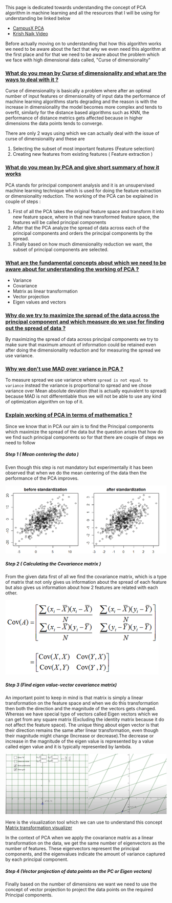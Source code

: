 This page is dedicated towards understanding the concept of PCA algorithm in machine learning and all the resources that I will be using for understanding be linked below

- [CampusX PCA](https://www.youtube.com/watch?v=iRbsBi5W0-c&pp=ygUXUENBIGluIG1hY2hpbmUgbGVhcm5pbmc%3D)
- [Krish Naik Video](https://www.youtube.com/watch?v=H99JRtDDnvk&pp=ygUXUENBIGluIG1hY2hpbmUgbGVhcm5pbmc%3D)

Before actually moving on to understanding that how this algorithm works we need to be aware about the fact that why we even need this algorithm at the first place and for that we need to be aware about the problem which we face with high dimensional data called, "Curse of dimensionality"

### [What do you mean by Curse of dimensionality and what are the ways to deal with it ?](#)

Curse of dimensionality is basically a problem where after an optimal number of input features or dimensionality of input data the performance of machine learning algorithms starts degrading and the reason is with the increase in dimensionality the model becomes more complex and tends to overfit, similarly for the distance based algorithms such as KNN, the performance of distance metrics gets affected because in higher dimensions the data points tends to converge.

There are only 2 ways using which we can actually deal with the issue of curse of dimensionality and these are 

1. Selecting the subset of most important features (Feature selection)
2. Creating new features from existing features ( Feature extraction )

### [What do you mean by PCA and give short summary of how it works](#) 

PCA stands for principal component analysis and it is an unsupervised machine learning technique which is used for doing the feature extraction or dimensionality reduction. The working of the PCA can be explained in couple of steps :

1. First of all the PCA takes the original feature space and transform it into new feature space, where in that new transformed feature space, the features will be called principal components
2. After that the PCA analyze the spread of data across each of the principal components and orders the principal components by the spread.
3. Finally based on how much dimensionality reduction we want, the subset of principal components are selected.


### [What are the fundamental concepts about which we need to be aware about for understanding the working of PCA ?](#) 

- Variance
- Covariance
- Matrix as linear transformation
- Vector projection
- Eigen values and vectors


### [Why do we try to maximize the spread of the data across the principal component and which measure do we use for finding out the spread of data ?](#) 

By maximizing the spread of data across principal components we try to make sure that maximum amount of information could be retained even after doing the dimensionality reduction and for measuring the spread we use variance.

### [Why we don't use MAD over variance in PCA ?](#) 

To measure spread we use variance where `spread is not equal to variance` instead the variance is proportional to spread and we chose variance over Mean absolute deviation (that is actually equivalent to spread) because MAD is not differentiable thus we will not be able to use any kind of optimization algorithm on top of it.


### [Explain working of PCA in terms of mathematics ? ](#)

Since we know that in PCA our aim is to find the Principal components which maximize the spread of the data but the question arises that how do we find such principal components so for that there are couple of steps we need to follow

##### Step 1 ( Mean centering the data )

Even though this step is not mandatory but experimentally it has been observed that when we do the mean centering of the data then the performance of the PCA improves.

![Unsupervised Learning/Images/Mean Centering.png](https://github.com/yuvraaj2002/AI-Notes/blob/master/Unsupervised%20Learning/Images/Mean%20Centering.png)

##### Step 2 ( Calculating the Covariance matrix )

From the given data first of all we find the covariance matrix, which is a type of matrix that not only gives us information about the spread of each feature but also gives us information about how 2 features are related with each other.

![Unsupervised Learning/Images/Covariance_Matrix.png](https://github.com/yuvraaj2002/AI-Notes/blob/master/Unsupervised%20Learning/Images/Covariance_Matrix.png)

##### Step 3 (Find eigen value-vector covariance matrix)

An important point to keep in mind is that matrix is simply a linear transformation on the feature space and when we do this transformation then both the direction and the magnitude of the vectors gets changed. Whereas we have special type of vectors called Eigen vectors which we can get from any square matrix (Excluding the identity matrix because it do not affect the feature space). The unique thing about eigen vector is that their direction remains the same after linear transformation, even though their magnitude might change (Increase or decrease).The decrease or increase in the magnitude of the eigen value is represented by a value called eigen value and it is typically represented by lambda.

![Matrix Linear transformation.png](https://github.com/yuvraaj2002/AI-Notes/blob/master/Unsupervised%20Learning/Images/Matrix%20Linear%20transformation.png)

Here is the visualization tool which we can use to understand this concept [Matrix transformation visualizer](https://www.geogebra.org/m/YCZa8TAH)

In the context of PCA when we apply the covariance matrix as a linear transformation on the data, we get the same number of eigenvectors as the number of features. These eigenvectors represent the principal components, and the eigenvalues indicate the amount of variance captured by each principal component.

##### Step 4 (Vector projection of data points on the PC or Eigen vectors)

Finally based on the number of dimensions we want we need to use the concept of vector projection to project the data points on the required Principal components.





